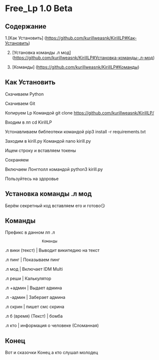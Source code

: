 # Free_Lp 1.0 Beta
## Содержание
1.[Как Установить]
(https://github.com/kurillweasnk/KirillLP#Как-Установить)

2. [Установка команды .л мод]
(https://github.com/kurillweasnk/KirillLP#Установка-команды-.л-мод)

3. [Команды]
(https://github.com/kurillweasnk/KirillLP#Команды)

## Как Установить
Скачиваем Python

Скачиваем Git

Копируем Lp Командой git clone https://github.com/kurillweasnk/KirillLP/

Входим в лп cd KirillLP

Устонавливаем библеотеки командой pip3 install -r requirements.txt

Заходим в kirill.py Командой nano kirill.py

Ищем строку и вставляем токены 

Сохраняем

Включаем Лонгполл командой python3 kirill.py

Пользуйтесь на здоровье
## Установка команды .л мод
Берём секретный код вставляем его и готово😏
## Команды
Префикс в данном лп .л

                     Команды

.л вики (текст) | Выводит википедию на текст

.л пинг | Показываем пинг

.л мод | Включает IDM Multi

.л реши | Калькулятор

.л +админ | Выдает админа

.л -админ | Заберает админа

.л скрин | пишет смс скрина

.л б (время)
(Текст)
  | бомба

.л кто | информация о человеке (Сломанная)

## Конец
Вот и сказочки Конец а кто слушал молодец
